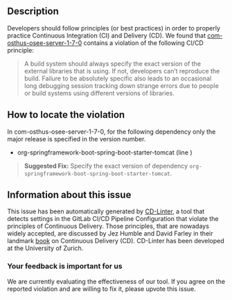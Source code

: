 
## Description
Developers should follow principles (or best practices) in order to properly practice Continuous Integration (CI) and Delivery (CD).
We found that [com-osthus-osee-server-1-7-0](https://gitlab.com/allotrope-open-source/osee-server/blob/master/.gitlab-ci.yml) contains a violation of the following CI/CD principle:

> A build system should always specify the exact version of the external libraries that is using.
If not, developers can’t reproduce the build. Failure to be absolutely specific also leads to an occasional long debugging session tracking down strange errors due to people or build systems using different versions of libraries.

## How to locate the violation

In com-osthus-osee-server-1-7-0, for the following dependency only the major release is specified in the version number.

* org-springframework-boot-spring-boot-starter-tomcat (line )

> **Suggested Fix:** Specify the exact version of dependency `org-springframework-boot-spring-boot-starter-tomcat`.

## Information about this issue

This issue has been automatically generated by [CD-Linter](https://gitlab.com/Jancso/configuration-analytics), a tool that detects settings in the GitLab CI/CD Pipeline Configuration that violate the principles of Continuous Delivery. Those principles, that are nowadays widely accepted, are discussed by Jez Humble and David Farley in their landmark [book](https://www.oreilly.com/library/view/continuous-delivery-reliable/9780321670250/) on Continuous Delivery (CD). CD-Linter has been developed at the University of Zurich.

### Your feedback is important for us
We are currently evaluating the effectiveness of our tool. If you agree on the reported violation and are willing to fix it, please upvote this issue.